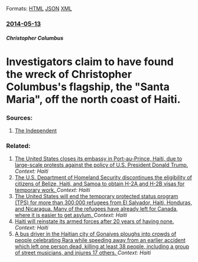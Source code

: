 
Formats: [HTML](/news/2014/05/13/investigators-claim-to-have-found-the-wreck-of-christopher-columbus-s-flagship-the-santa-maria-off-the-north-coast-of-haiti.html)  [JSON](/news/2014/05/13/investigators-claim-to-have-found-the-wreck-of-christopher-columbus-s-flagship-the-santa-maria-off-the-north-coast-of-haiti.json)  [XML](/news/2014/05/13/investigators-claim-to-have-found-the-wreck-of-christopher-columbus-s-flagship-the-santa-maria-off-the-north-coast-of-haiti.xml)  

### [2014-05-13](/news/2014/05/13/index.md)

##### Christopher Columbus
# Investigators claim to have found the wreck of Christopher Columbus's flagship, the "Santa Maria", off the north coast of Haiti. 




### Sources:

1. [The Independent](https://www.independent.co.uk/news/science/archaeology/exclusive-found-after-500-years-the-wreck-of-christopher-columbuss-flagship-the-santa-maria-9359330.html)

### Related:

1. [The United States closes its embassy in Port-au-Prince, Haiti, due to large-scale protests against the policy of U.S. President Donald Trump. ](/news/2018/01/23/the-united-states-closes-its-embassy-in-port-au-prince-haiti-due-to-large-scale-protests-against-the-policy-of-u-s-president-donald-trump.md) _Context: Haiti_
2. [The U.S. Department of Homeland Security discontinues the eligibility of citizens of Belize, Haiti, and Samoa to obtain H-2A and H-2B visas for temporary work. ](/news/2018/01/17/the-u-s-department-of-homeland-security-discontinues-the-eligibility-of-citizens-of-belize-haiti-and-samoa-to-obtain-h-2a-and-h-2b-visas.md) _Context: Haiti_
3. [The United States will end the temporary protected status program (TPS) for more than 300,000 refugees from El Salvador, Haiti, Honduras, and Nicaragua. Many of the refugees have already left for Canada, where it is easier to get asylum. ](/news/2017/11/4/the-united-states-will-end-the-temporary-protected-status-program-tps-for-more-than-300-000-refugees-from-el-salvador-haiti-honduras-an.md) _Context: Haiti_
4. [Haiti will reinstate its armed forces after 20 years of having none. ](/news/2017/07/11/haiti-will-reinstate-its-armed-forces-after-20-years-of-having-none.md) _Context: Haiti_
5. [A bus driver in the Haitian city of Gonaives ploughs into crowds of people celebrating Rara while speeding away from an earlier accident which left one person dead, killing at least 38 people, including a group of street musicians, and injures 17 others. ](/news/2017/03/12/a-bus-driver-in-the-haitian-city-of-gonaa-ves-ploughs-into-crowds-of-people-celebrating-rara-while-speeding-away-from-an-earlier-accident-wh.md) _Context: Haiti_
